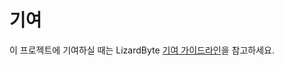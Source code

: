 # 기여

이 프로젝트에 기여하실 때는 LizardByte
[기여 가이드라인](https://docs.lizardbyte.dev/en/latest/developers/contributing.html)을 참고하세요.
